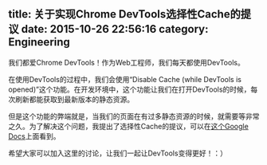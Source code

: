 title: 关于实现Chrome DevTools选择性Cache的提议
date: 2015-10-26 22:56:16
category: Engineering
---

我们都爱Chrome DevTools！作为Web工程师，我们每天都使用DevTools。

<!-- more -->

在使用DevTools的过程中，我们会使用“Disable Cache (while DevTools is opened)”这个功能。在开发环境中，这个功能让我们在打开DevTools的时候，每次刷新都能获取到最新版本的静态资源。

但是这个功能的弊端就是，当我们的页面在有过多静态资源的时候，就需要等非常之久。为了解决这个问题，我提出了选择性Cache的提议，可以在[这个Google Docs](https://docs.google.com/document/d/19dkHl9fRbO_bN-jH_OSkbsNtq4MT4c2ZL8cqX7llY0U/edit#heading=h.3x8nyq2w3lbm)上面看到。

希望大家可以加入这里的讨论，让我们一起让DevTools变得更好！：）